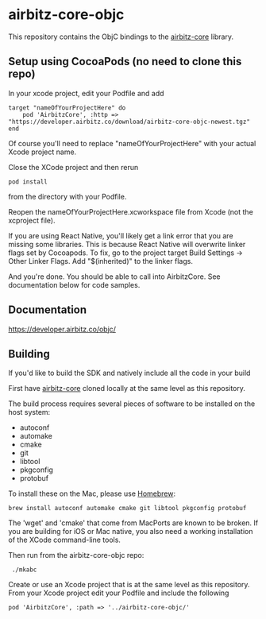 # airbitz-core-objc

This repository contains the ObjC bindings to the [airbitz-core][core] library.

## Setup using CocoaPods (no need to clone this repo)

In your xcode project, edit your Podfile and add

    target "nameOfYourProjectHere" do
        pod 'AirbitzCore', :http => "https://developer.airbitz.co/download/airbitz-core-objc-newest.tgz"
    end

Of course you'll need to replace "nameOfYourProjectHere" with your actual Xcode project name.

Close the XCode project and then rerun

    pod install

from the directory with your Podfile.

Reopen the nameOfYourProjectHere.xcworkspace file from Xcode (not the xcproject file).

If you are using React Native, you'll likely get a link error that you are missing some libraries. This is because React Native will overwrite linker flags set by Cocoapods. To fix, go to the project target Build Settings -> Other Linker Flags. Add "$(inherited)" to the linker flags.

And you're done. You should be able to call into AirbitzCore. See documentation below for code samples.

## Documentation

https://developer.airbitz.co/objc/

## Building

If you'd like to build the SDK and natively include all the code in your build

First have [airbitz-core][core] cloned locally at the same level as this repository. 

The build process requires several pieces of software to be installed on the
host system:

* autoconf
* automake
* cmake
* git
* libtool
* pkgconfig
* protobuf

To install these on the Mac, please use [Homebrew](http://brew.sh/):

    brew install autoconf automake cmake git libtool pkgconfig protobuf

The 'wget' and 'cmake' that come from MacPorts are known to be broken.
If you are building for iOS or Mac native, you also need a working installation
of the XCode command-line tools.

Then run from the airbitz-core-objc repo:

     ./mkabc

Create or use an Xcode project that is at the same level as this repository.
From your Xcode project edit your Podfile and include the following

    pod 'AirbitzCore', :path => '../airbitz-core-objc/'

[core]: https://github.com/airbitz/airbitz-core
